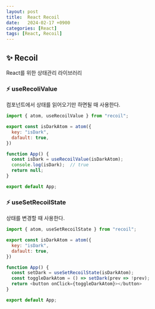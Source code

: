 ```yaml
---
layout: post
title:  React Recoil
date:   2024-02-17 +0900
categories: [React]
tags: [React, Recoil]
---
```



## ✨ Recoil

React를 위한 상태관리 라이브러리

### ⚡ useRecoliValue

컴포넌트에서 상태를 읽어오기만 하면될 때 사용한다.

```javascript
import { atom, useRecoilValue } from "recoil";

export const isDarkAtom = atom({
  key: "isDark",
  dafault: true,
})

function App() {
  const isDark = useRecoilValue(isDarkAtom);
  console.log(isDark);  // true
  return null;
}

export default App;
```

### ⚡ useSetRecoilState

상태를 변경할 때 사용한다.

```javascript
import { atom, useSetRecoilState } from "recoil";

export const isDarkAtom = atom({
  key: "isDark",
  dafault: true,
})

function App() {
  const setDark = useSetRecoilState(isDarkAtom);
  const toggleDarkAtom = () => setDark(prev => !prev);
  return <button onClick={toggleDarkAtom}></button>
}

export default App;
```
